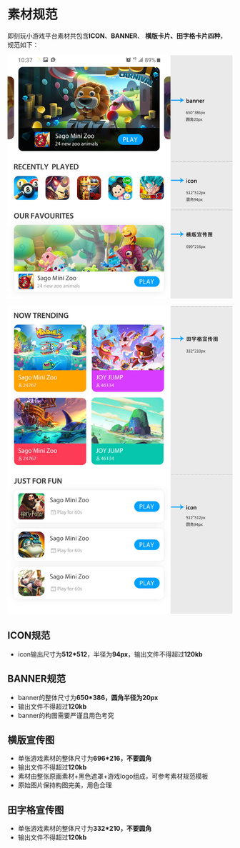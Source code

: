 # 素材规范

即刻玩小游戏平台素材共包含**ICON**、**BANNER**、 **横版卡片、田字格卡片四种**，规范如下：

![](../../../.gitbook/assets/0705-hai-wai-xiao-you-xi-shou-ye-gui-fan-1.jpg)

![](../../../.gitbook/assets/0705-hai-wai-xiao-you-xi-shou-ye-gui-fan-2.jpg)

## ICON规范

* icon输出尺寸为**512\*512**，半径为**94px**，输出文件不得超过**120kb**

## BANNER规范

* banner的整体尺寸为**650\*386，**圆角半径为**20px**
* 输出文件不得超过**120kb**
* banner的构图需要严谨且用色考究



## 横版宣传图

* 单张游戏素材的整体尺寸为**696\*216，不要圆角**
* 输出文件不得超过**120kb**
* 素材由整张原画素材+黑色遮罩+游戏logo组成，可参考素材规范模板
* 原始图片保持构图完美，用色合理

## 田字格宣传图

* 单张游戏素材的整体尺寸为**332\*210，不要圆角**
* 输出文件不得超过**120kb**

